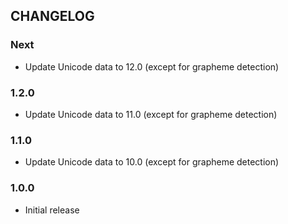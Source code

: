 ## CHANGELOG

### Next

- Update Unicode data to 12.0 (except for grapheme detection)

### 1.2.0

- Update Unicode data to 11.0 (except for grapheme detection)

### 1.1.0

- Update Unicode data to 10.0 (except for grapheme detection)

### 1.0.0

- Initial release

